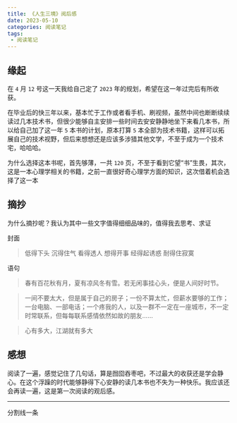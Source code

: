 ```yaml
---
title: 《人生三境》阅后感
date: 2023-05-10
categories: 阅读笔记
tags:
 - 阅读笔记
---
```


## 缘起

在 `4` 月 `12` 号这一天我给自己定了 `2023` 年的规划，希望在这一年过完后有所收获。

在毕业后的快三年以来，基本忙于工作或者看手机、刷视频，虽然中间也断断续续读过几本技术书，但很少能够自主安排一些时间去安安静静地坐下来看几本书，所以给自己加了这一年 `5` 本书的计划，原本打算 `5` 本全部为技术书籍，这样可以拓展自己的技术视野，但后来想想还是应该多涉猎其他文学，不至于成为一个技术宅，哈哈哈。

为什么选择这本书呢，首先够薄，一共 `120` 页，不至于看到它望“书”生畏，其次，这是一本心理学相关的书籍，之前一直很好奇心理学方面的知识，这次借着机会选择了这一本

## 摘抄

为什么摘抄呢？我认为其中一些文字值得细细品味的，值得我去思考、求证

封面

> 低得下头 沉得住气
> 看得透人 想得开事
> 经得起诱惑 耐得住寂寞

语句

> 春有百花秋有月，夏有凉风冬有雪。若无闲事挂心头，便是人间好时节。

> 一间不要太大，但是属于自己的房子；一份不算太忙，但薪水要够的工作；一台电脑、一部电话；一个疼我的人，以及一群不一定在一座城市，不一定时常联系，但每每联系感情依然如故的朋友……

> 心有多大，江湖就有多大

## 感想

阅读了一遍，感觉记住了几句话，算是囫囵吞枣吧，不过最大的收获还是学会静心。在这个浮躁的时代能够静得下心安静的读几本书也不失为一种快乐。我应该还会再读一遍，这是第一次阅读的观后感。

------

分割线一条
